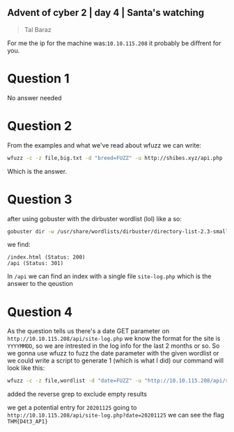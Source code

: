 ## Advent of cyber 2 | day 4 | Santa's watching 

> Tal Baraz

For me the ip for the machine was:`10.10.115.208` it probably be diffrent for you.

# Question 1
No answer needed

# Question 2
From the examples and what we've read about wfuzz we can write:
```bash
wfuzz -c -z file,big.txt -d "breed=FUZZ" -u http://shibes.xyz/api.php
```
Which is the answer.

# Question 3
after using gobuster with the dirbuster wordlist (lol) like a so:
```bash
gobuster dir -w /usr/share/wordlists/dirbuster/directory-list-2.3-small.txt -x php,txt,html -u http://10.10.115.208/
```
we find:
```
/index.html (Status: 200)
/api (Status: 301)
``` 
In `/api` we can find an index with a single file `site-log.php` 
which is the answer to the qeustion

# Question 4
As the question tells us there's a date GET parameter on `http://10.10.115.208/api/site-log.php`
we know the format for the site is `YYYYMMDD`, so we are intrested in the log info for the last 2 months or so.
So we gonna use wfuzz to fuzz the date parameter with the given wordlist
or
we could write a script to generate 1 (which is what I did)
our command will look like this:
```bash
wfuzz -c -z file,wordlist -d "date=FUZZ" -u "http://10.10.115.208/api/site-log.php" | grep -v "0 Ch"
```
added the reverse grep to exclude empty results

we get a potential entry for `20201125`
going to `http://10.10.115.208/api/site-log.php?date=20201125` we can see the flag `THM{D4t3_AP1}`